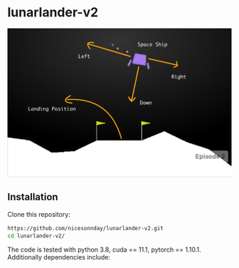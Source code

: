 # lunarlander-v2

![teaser](assets/LunarLaber_0.png)

## Installation

Clone this repository:

```bash
https://github.com/nicesonnday/lunarlander-v2.git
cd lunarlander-v2/
```

The code is tested with python 3.8, cuda == 11.1, pytorch == 1.10.1. Additionally dependencies include: 

